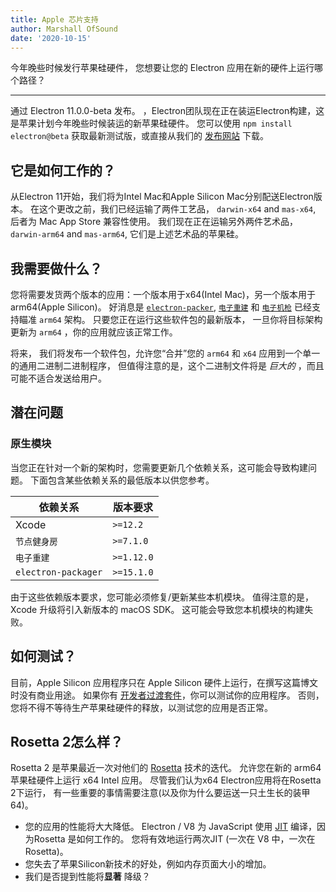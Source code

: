 ```yaml
---
title: Apple 芯片支持
author: Marshall OfSound
date: '2020-10-15'
---
```


今年晚些时候发行苹果硅硬件， 您想要让您的 Electron 应用在新的硬件上运行哪个路径？

---

通过 Electron 11.0.0-beta 发布。 ，Electron团队现在正在装运Electron构建，这是苹果计划今年晚些时候装运的新苹果硅硬件。 您可以使用 `npm install electron@beta` 获取最新测试版，或直接从我们的 [发布网站](https://electronjs.org/releases/stable) 下载。

## 它是如何工作的？

从Electron 11开始，我们将为Intel Mac和Apple Silicon Mac分别配送Electron版本。 在这个更改之前，我们已经运输了两件工艺品， `darwin-x64` and `mas-x64`, 后者为 Mac App Store 兼容性使用。 我们现在正在运输另外两件艺术品， `darwin-arm64` and `mas-arm64`, 它们是上述艺术品的苹果硅。

## 我需要做什么？

您将需要发货两个版本的应用：一个版本用于x64(Intel Mac)，另一个版本用于arm64(Apple Silicon)。 好消息是 [`electron-packer`](https://github.com/electron/electron-packager/), [`电子重建`](https://github.com/electron/electron-rebuild/) 和 [`电子机枪`](https://github.com/electron-userland/electron-forge/) 已经支持瞄准 `arm64` 架构。 只要您正在运行这些软件包的最新版本， 一旦你将目标架构更新为 `arm64` ，你的应用就应该正常工作。

将来， 我们将发布一个软件包，允许您“合并”您的 `arm64` 和 `x64` 应用到一个单一的通用二进制二进制程序， 但值得注意的是，这个二进制文件将是 _巨大的_ ，而且可能不适合发送给用户。

## 潜在问题

### 原生模块

当您正在针对一个新的架构时，您需要更新几个依赖关系，这可能会导致构建问题。 下面包含某些依赖关系的最低版本以供您参考。

| 依赖关系                | 版本要求          |
| ------------------- | ------------- |
| Xcode               | `>=12.2`   |
| `节点健身房`             | `>=7.1.0`  |
| `电子重建`              | `>=1.12.0` |
| `electron-packager` | `>=15.1.0` |

由于这些依赖版本要求，您可能必须修复/更新某些本机模块。  值得注意的是，Xcode 升级将引入新版本的 macOS SDK。 这可能会导致您本机模块的构建失败。


## 如何测试？

目前，Apple Silicon 应用程序只在 Apple Silicon 硬件上运行，在撰写这篇博文时没有商业用途。 如果你有 [开发者过渡套件](https://developer.apple.com/programs/universal/)，你可以测试你的应用程序。 否则，您将不得不等待生产苹果硅硬件的释放，以测试您的应用是否正常。

## Rosetta 2怎么样？

Rosetta 2 是苹果最近一次对他们的 [Rosetta](https://en.wikipedia.org/wiki/Rosetta_(software)) 技术的迭代。 允许您在新的 arm64 苹果硅硬件上运行 x64 Intel 应用。 尽管我们认为x64 Electron应用将在Rosetta 2下运行， 有一些重要的事情需要注意(以及你为什么要运送一只土生长的装甲64)。

* 您的应用的性能将大大降低。 Electron / V8 为 JavaScript 使用 [JIT](https://en.wikipedia.org/wiki/Just-in-time_compilation) 编译，因为Rosetta 是如何工作的。 您将有效地运行两次JIT (一次在 V8 中，一次在 Rosetta)。
* 您失去了苹果Silicon新技术的好处，例如内存页面大小的增加。
* 我们是否提到性能将**显著** 降级？
